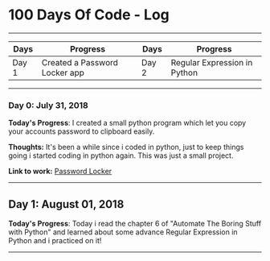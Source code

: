 # 100 Days Of Code - Log

-------------------------
| Days | Progress | Days | Progress |
|------|----------|------|----------|
| Day 1| Created a Password Locker app | Day 2 | Regular Expression in Python |

----------------------------
### Day 0: July 31, 2018

**Today's Progress**: I created a small python program which let you copy your accounts password to clipboard easily.

**Thoughts:** It's been a while since i coded in python, just to keep things going i started coding in python again. This was just a small project.

**Link to work:**
[Password Locker](https://github.com/naumanafsar/100-days-of-code/tree/master/progress/password-locker)

---------------------------
## Day 1: August 01, 2018

**Today's Progress**: Today i read the chapter 6 of "Automate The Boring Stuff with Python" and learned about some advance Regular Expression in Python and i practiced on it!

-----------------------------
